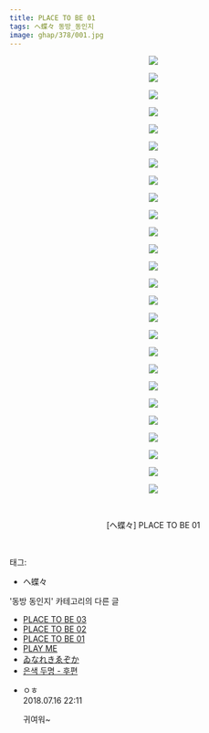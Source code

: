 ```yaml
---
title: PLACE TO BE 01
tags: ヘ蝶々 동방_동인지
image: ghap/378/001.jpg
---
```

<div class="article">
<p style="text-align: center; clear: none; float: none;"><img src="{{ site.nasurl }}/ghap/378/001.jpg"/></p>
<p style="text-align: center; clear: none; float: none;"><img src="{{ site.nasurl }}/ghap/378/002.jpg"/></p>
<p style="text-align: center; clear: none; float: none;"><img src="{{ site.nasurl }}/ghap/378/003.jpg"/></p>
<p style="text-align: center; clear: none; float: none;"><img src="{{ site.nasurl }}/ghap/378/004.jpg"/></p>
<p style="text-align: center; clear: none; float: none;"><img src="{{ site.nasurl }}/ghap/378/005.jpg"/></p>
<p style="text-align: center; clear: none; float: none;"><img src="{{ site.nasurl }}/ghap/378/006.jpg"/></p>
<p style="text-align: center; clear: none; float: none;"><img src="{{ site.nasurl }}/ghap/378/007.jpg"/></p>
<p style="text-align: center; clear: none; float: none;"><img src="{{ site.nasurl }}/ghap/378/008.jpg"/></p>
<p style="text-align: center; clear: none; float: none;"><img src="{{ site.nasurl }}/ghap/378/009.jpg"/></p>
<p style="text-align: center; clear: none; float: none;"><img src="{{ site.nasurl }}/ghap/378/010.jpg"/></p>
<p style="text-align: center; clear: none; float: none;"><img src="{{ site.nasurl }}/ghap/378/011.jpg"/></p>
<p style="text-align: center; clear: none; float: none;"><img src="{{ site.nasurl }}/ghap/378/012.jpg"/></p>
<p style="text-align: center; clear: none; float: none;"><img src="{{ site.nasurl }}/ghap/378/013.jpg"/></p>
<p style="text-align: center; clear: none; float: none;"><img src="{{ site.nasurl }}/ghap/378/014.jpg"/></p>
<p style="text-align: center; clear: none; float: none;"><img src="{{ site.nasurl }}/ghap/378/015.jpg"/></p>
<p style="text-align: center; clear: none; float: none;"><img src="{{ site.nasurl }}/ghap/378/016.jpg"/></p>
<p style="text-align: center; clear: none; float: none;"><img src="{{ site.nasurl }}/ghap/378/017.jpg"/></p>
<p style="text-align: center; clear: none; float: none;"><img src="{{ site.nasurl }}/ghap/378/018.jpg"/></p>
<p style="text-align: center; clear: none; float: none;"><img src="{{ site.nasurl }}/ghap/378/019.jpg"/></p>
<p style="text-align: center; clear: none; float: none;"><img src="{{ site.nasurl }}/ghap/378/020.jpg"/></p>
<p style="text-align: center; clear: none; float: none;"><img src="{{ site.nasurl }}/ghap/378/021.jpg"/></p>
<p style="text-align: center; clear: none; float: none;"><img src="{{ site.nasurl }}/ghap/378/022.jpg"/></p>
<p style="text-align: center; clear: none; float: none;"><img src="{{ site.nasurl }}/ghap/378/023.jpg"/></p>
<p style="text-align: center; clear: none; float: none;"><img src="{{ site.nasurl }}/ghap/378/024.jpg"/></p>
<p style="text-align: center; clear: none; float: none;"><img src="{{ site.nasurl }}/ghap/378/025.jpg"/></p>
<p style="text-align: center; clear: none; float: none;"><img src="{{ site.nasurl }}/ghap/378/026.jpg"/></p>
<p style="text-align: center; clear: none; float: none;"><br/></p>
<p style="text-align: center; clear: none; float: none;">[ヘ蝶々] PLACE TO BE 01</p>
<p><br/></p>
</div><div class="tagTrail">
<p>태그: </p>
<ul>
<li>ヘ蝶々</li>
</ul>
</div><div class="another">
<p>'동방 동인지' 카테고리의 다른 글</p>
<ul>
<li><a href="/2016-06-20-ghap_380">PLACE TO BE 03</a></li>
<li><a href="/2016-06-20-ghap_379">PLACE TO BE 02</a></li>
<li><a href="/2016-06-20-ghap_378">PLACE TO BE 01</a></li>
<li><a href="/2016-06-20-ghap_377">PLAY ME</a></li>
<li><a href="/2016-06-20-ghap_376">ゐなれきゑぞか</a></li>
<li><a href="/2016-06-20-ghap_375">은색 두명 - 후편</a></li>
</ul>
</div><div class="cb_module cb_fluid">
<div class="cb_wrt cb_profile">
<div class="comment">
<ul>
<li class="cb_thumb_off" id="comment15288158">
<div class="cb_comment_area">
<div class="cb_info_area">
<div class="cb_section">
<span class="cb_nick_name">ㅇㅎ</span>
</div>
<div class="cb_section">
<span class="cb_date">2018.07.16 22:11 </span>
</div>
</div>
<div class="cb_dsc_comment">
<p class="cb_dsc">
											귀여워~
										</p>
</div>
</div></li>
</ul>
</div>
</div><!-- commentList close -->
</div>